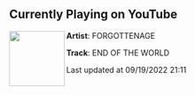 ## Currently Playing on YouTube

[<img align="left" width="100" src="https://i.ytimg.com/vi/NgPmRt3OYXs/maxresdefault.jpg">](https://www.youtube.com/watch?v=NgPmRt3OYXs)

**Artist**: FORGOTTENAGE 

**Track**: END OF THE WORLD

Last updated at 09/19/2022 21:11
